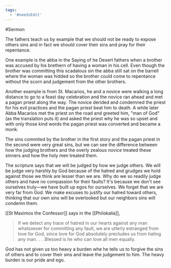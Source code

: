 ```yaml
---
tags: 
  - '#needsEdit'
---
```


#Sermon

The fathers teach us by example that we should not be ready to expose others sins and in fact we should cover their sins and pray for their repentance.

One example is the abba in the Saying of he Desert fathers when a brother was accused by his brethern of having a woman in his cell. Even though the brother was committing this scadalous sin the abba still sat on the barrell where the woman was hidded so the brother could come to repentance without the scorn and judgement from the other brothers.

Another example is from St. Macarios, he and a novice were walking a long distance to go to a feast day celebration and the novice ran ahead and met a pagan priest along the way. The novice derided and condemned the priest for his evil practices and the pagan priest beat him to death. A while later Abba Macarios met the priest on the road and greeted him, "man of God" (as the translation puts it) and asked the priest why he was so upset and with only those kind words the pagan priest was converted and became a monk.

The sins commited by the brother in the first story and the pagan priest in the second were very great sins, but we can see the difference between how the judging brothers and the overly zealous novice treated these sinners and how the holy men treated them.

The scripture says that we will be judged by how we judge others. We will be judge very harshly by God because of the hatred and grudges we hold against those we think are lesser than we are. Why do we so readily judge others and have no compassion for their faults? It's because we don't see ourselves truly—we have built up egos for ourselves. We forget that we are very far from God. We make excuses to justify our hatred toward others, thinking that our own sins will be overlooked but our neighbors sins will condemn them.

[[St Maximos the Confessor]] says in the [[Philokalia]],

> If we detect any trace of hatred in our hearts against any man whatsoever for committing any fault, we are utterly estranged from love for God, since love for God absolutely precludes us from hating any man. . . .Blessed is he who can love all men equally.

God has not given us too heavy a burden whe he tells us to forgive the sins of others and to cover their sins and leave the judgement to him. The heavy burden is our pride and ego.
